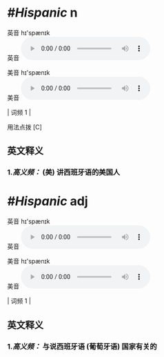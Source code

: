 # ***\#Hispanic*** n
英音 hɪ'spænɪk  
英音
<audio src="./media/Hispanic-B.aac" controls="controls"></audio>

美音 hɪ'spænɪk  
美音
<audio src="./media/Hispanic.aac" controls="controls"></audio>



| 词频 1 |  

用法点拨  [C]

英文释义
---
### 1.*高义频：* **(美) 讲西班牙语的美国人**  


# ***\#Hispanic*** adj
英音 hɪ'spænɪk  
英音
<audio src="./media/Hispanic-B.aac" controls="controls"></audio>

美音 hɪ'spænɪk  
美音
<audio src="./media/Hispanic.aac" controls="controls"></audio>



| 词频 1 |  

英文释义
---
### 1.*高义频：* **与说西班牙语 (葡萄牙语) 国家有关的**  


